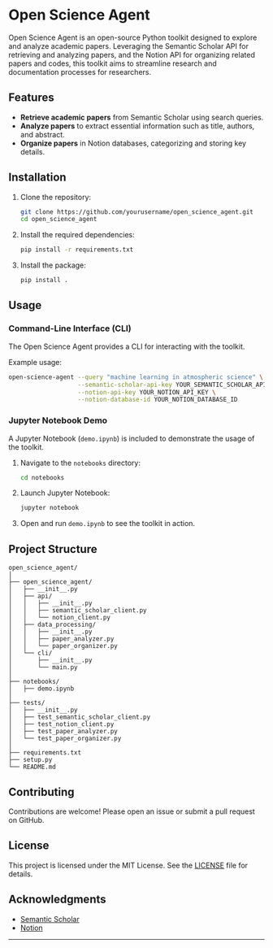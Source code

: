 # Open Science Agent

Open Science Agent is an open-source Python toolkit designed to explore and analyze academic papers. Leveraging the Semantic Scholar API for retrieving and analyzing papers, and the Notion API for organizing related papers and codes, this toolkit aims to streamline research and documentation processes for researchers.

## Features

- **Retrieve academic papers** from Semantic Scholar using search queries.
- **Analyze papers** to extract essential information such as title, authors, and abstract.
- **Organize papers** in Notion databases, categorizing and storing key details.

## Installation

1. Clone the repository:
   ```sh
   git clone https://github.com/yourusername/open_science_agent.git
   cd open_science_agent
   ```

2. Install the required dependencies:
   ```sh
   pip install -r requirements.txt
   ```

3. Install the package:
   ```sh
   pip install .
   ```

## Usage

### Command-Line Interface (CLI)

The Open Science Agent provides a CLI for interacting with the toolkit. 

Example usage:
```sh
open-science-agent --query "machine learning in atmospheric science" \
                   --semantic-scholar-api-key YOUR_SEMANTIC_SCHOLAR_API_KEY \
                   --notion-api-key YOUR_NOTION_API_KEY \
                   --notion-database-id YOUR_NOTION_DATABASE_ID
```

### Jupyter Notebook Demo

A Jupyter Notebook (`demo.ipynb`) is included to demonstrate the usage of the toolkit.

1. Navigate to the `notebooks` directory:
   ```sh
   cd notebooks
   ```

2. Launch Jupyter Notebook:
   ```sh
   jupyter notebook
   ```

3. Open and run `demo.ipynb` to see the toolkit in action.

## Project Structure

```
open_science_agent/
│
├── open_science_agent/
│   ├── __init__.py
│   ├── api/
│   │   ├── __init__.py
│   │   ├── semantic_scholar_client.py
│   │   └── notion_client.py
│   ├── data_processing/
│   │   ├── __init__.py
│   │   ├── paper_analyzer.py
│   │   └── paper_organizer.py
│   └── cli/
│       ├── __init__.py
│       └── main.py
│
├── notebooks/
│   ├── demo.ipynb
│
├── tests/
│   ├── __init__.py
│   ├── test_semantic_scholar_client.py
│   ├── test_notion_client.py
│   ├── test_paper_analyzer.py
│   └── test_paper_organizer.py
│
├── requirements.txt
├── setup.py
└── README.md
```

## Contributing

Contributions are welcome! Please open an issue or submit a pull request on GitHub.

## License

This project is licensed under the MIT License. See the [LICENSE](LICENSE) file for details.

## Acknowledgments

- [Semantic Scholar](https://www.semanticscholar.org/)
- [Notion](https://www.notion.so/)

---